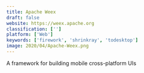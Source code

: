 ```yaml
---
title: Apache Weex
draft: false 
website: https://weex.apache.org
classification: ['']
platform: ['Web']
keywords: ['firework', 'shrinkray', 'todesktop']
image: 2020/04/Apache-Weex.png
---
```

A framework for building mobile cross-platform UIs